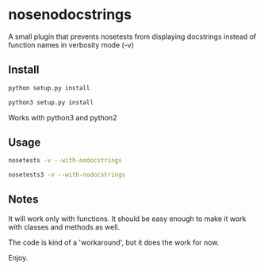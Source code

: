 # nosenodocstrings
A small plugin that prevents nosetests from displaying docstrings instead of function names in verbosity mode (-v)

## Install

```bash
python setup.py install
```

```bash
python3 setup.py install
```

Works with python3 and python2

## Usage

```bash
nosetests -v --with-nodocstrings
```

```bash
nosetests3 -v --with-nodocstrings
```

## Notes

It will work only with functions.
It should be easy enough to make it work with classes and methods as well.

The code is kind of a 'workaround', but it does the work for now.

Enjoy.